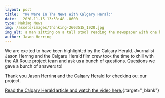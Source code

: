 ```yaml
---
layout: post
title:  "We Were In The News With Calgary Herald"
date:   2020-11-15 13:58:48 -0600
type: Making News
img: /assets/images/thinking-2603515_1920.jpg
img_alt: a man sitting on a tall stool reading the newspaper with one hand. His other hand is in his hair suggesting that he's thinking.
author: Jason Herring
---
```

We are excited to have been highlighted by the Calgary Herald. Journalist Jason Herring and the Calgaru Herald film crew took the time to chill with the Alt Route project team and ask us a bunch of questions. Questions we gave a bunch of answers to!

Thank you Jason Herring and the Calgary Herald for checking out our project. 

[Read the Calgary Herald article and watch the video here.](https://calgaryherald.com/news/local-news/blind-boarders-repurpose-skatepark-for-youth-with-vision-loss "Blind boarders repurpose skatepark for youth with vision loss"){:target="_blank"}
